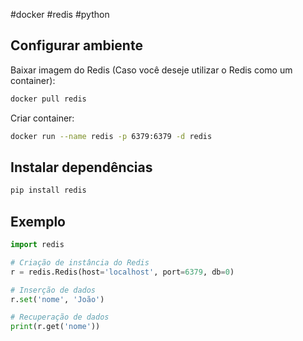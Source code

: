 #docker #redis #python

## Configurar ambiente



Baixar imagem do Redis (Caso você deseje utilizar o Redis como um container):

```bash
docker pull redis
```

Criar container:

```bash
docker run --name redis -p 6379:6379 -d redis
```

## Instalar dependências

```bash
pip install redis
```

## Exemplo

```python
import redis

# Criação de instância do Redis
r = redis.Redis(host='localhost', port=6379, db=0)

# Inserção de dados
r.set('nome', 'João')

# Recuperação de dados
print(r.get('nome'))
```



